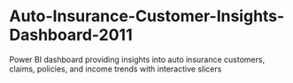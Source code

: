 # Auto-Insurance-Customer-Insights-Dashboard-2011
Power BI dashboard providing insights into auto insurance customers, claims, policies, and income trends with interactive slicers

